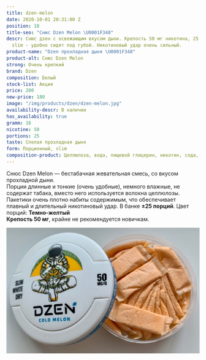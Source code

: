 ```yaml
---
title: dzen-melon
date: 2020-10-01 20:31:00 Z
position: 18
title-seo: "Снюс Dzen Melon \U0001F348"
descr: Снюс дзен с освежающим вкусом дыни. Крепость 50 мг никотина, 25 порций. Порции
  slim - удобно сидят под губой. Никотиновый удар очень сильный.
product-name: "Dzen прохладная дыня \U0001F348"
product-alt: Снюс Dzen Melon
strong: Очень крепкий
brand: Dzen
composition: Белый
stock-list: Акция
price: 200
new-price: 180
image: "/img/products/dzen/dzen-melon.jpg"
availability-descr: В наличии
has_availability: true
gramm: 16
nicotine: 50
portions: 25
taste: Спелая прохладная дыня
form: Порционный, slim
composition-product: Целлюлоза, вода, пищевой глицерин, никотин, сода, карбонат натрия, пищевой ароматизатор
---
```


Снюс Dzen Melon — бестабачная жевательная смесь, со вкусом прохладной дыни.<br>
Порции длинные и тонкие (очень удобные), немного влажные, не содержат табака, вместо него используется волокна целлюлозы. Пакетики очень плотно набиты содержимым, что обеспечивает плавный и длительный никотиновый удар. В банке **±25 порций**. Цвет порций: **Темно-желтый**<br>
**Крепость 50 мг**, крайне не рекомендуется новичкам.
<div class="popup-gallery d-flex mb-3">
	<a href="/img/products/dzen/dzen-melon-portion.jpg" title="Dzen melon — темно-желтые порции"><img class="img-fluid" src="/img/products/dzen/dzen-melon-portion.jpg" alt="Снюс Dzen Дыня"></a>
</div>